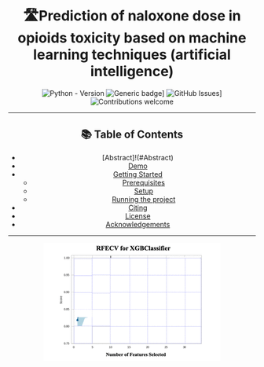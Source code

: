 <div align="center">
<h1 align="center"><strong>🛣Prediction of naloxone dose in opioids toxicity based on machine learning techniques (artificial intelligence)</strong></h1>

  
 ![Python - Version](https://img.shields.io/badge/PYTHON-3.9+-blue?style=for-the-badge&logo=python&logoColor=white)
 ![Generic badge](https://img.shields.io/badge/License-MIT-<COLOR>.svg?style=for-the-badge)]
 ![GitHub Issues](https://img.shields.io/github/issues/souvikmajumder26/Land-Cover-Semantic-Segmentation-PyTorch.svg?style=for-the-badge)]
 ![Contributions welcome](https://img.shields.io/badge/contributions-welcome-orange.svg?style=for-the-badge)

----
## 📚 Table of Contents
- [Abstract]!(#Abstract)
- [Demo](#demo)
- [Getting Started](#getting-started)
  - [Prerequisites](#prerequisites)
  - [Setup ](#setup)
  - [Running the project ](#running-the-project)
- [Citing](#citing)
- [License](#license)
- [Acknowledgements](#acknowledgements)
----


![](https://github.com/SAMashiyane/Naloxone/blob/main/figures/RFECV_XGBClassifier.gif)
